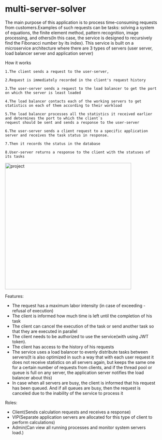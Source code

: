 # multi-server-solver
The main purpose of this application is to process time-consuming requests from customers.Examples of such requests can be tasks: solving a system of equations, the finite element method, pattern recognition, image processing, and others(In this case, the service is designed to recursively find the Fibonacci number by its index).
This service is built on a microservice architecture where there are 3 types of servers (user server, load balancer server and application server)

How it works

    1.The client sends a request to the user-server, 
    
    2.Request is immediately recorded in the client's request history

    3.The user-server sends a request to the load balancer to get the port on which the server is least loaded

    4.The load balancer contacts each of the working servers to get statistics on each of them according to their workload

    5.The load balancer processes all the statistics it received earlier and determines the port to which the client`s
    request should be sent and sends a response to the user-server

    6.The user-server sends a client request to a specific application server and receives the task status in response.

    7.Then it records the status in the database

    8.User-server returns a response to the client with the statuses of its tasks
    
<div class="center">
  <img width="417" alt="project" src="https://github.com/Orik25/multy-server-solver/assets/92794561/c4956a35-d307-495e-88cf-3c2260d38416">
</div>


Features:
- The request has a maximum labor intensity (in case of exceeding - refusal of execution)
- The client is informed how much time is left until the completion of his task
- The client can cancel the execution of the task or send another task so that they are executed in parallel
- The client needs to be authorized to use the service(with using JWT token).
- The client has access to the history of his requests
- The service uses a load balancer to evenly distribute tasks between servers(It is also optimized in such a way that with each user request it does not receive statistics on all servers again, but keeps the same one for a certain number of requests from clients, and if the thread pool or queue is full on any server, the application server notifies the load balancer about this)
- In case when all servers are busy, the client is informed that his request has been queued. And if all queues are busy, then the request is canceled due to the inability of the service to process it

Roles:
- Client(Sends calculation requests and receives a response)
- VIP(Separate application servers are allocated for this type of client to perform calculations)
- Admin(Can view all running processes and monitor system servers load.)
  

